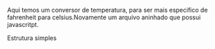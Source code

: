 Aqui temos um conversor de temperatura, para ser mais especifico de fahrenheit para celsius.Novamente um arquivo aninhado que possui javascritpt.

Estrutura simples
